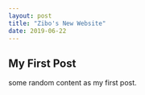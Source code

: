```yaml
---
layout: post
title: "Zibo's New Website"
date: 2019-06-22
---
```


<h2>My First Post</h2>
some random content as my first post.
